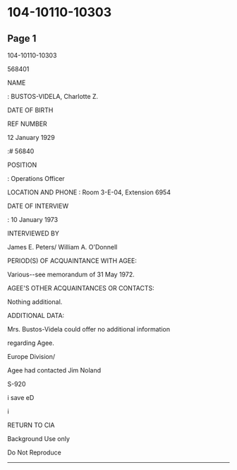 # 104-10110-10303

## Page 1

104-10110-10303

568401

NAME

: BUSTOS-VIDELA, Charlotte Z.

DATE OF BIRTH

REF NUMBER

12 January 1929

:# 56840

POSITION

: Operations Officer

LOCATION AND PHONE : Room 3-E-04, Extension 6954

DATE OF INTERVIEW

: 10 January 1973

INTERVIEWED BY

James E. Peters/ William A. O'Donnell

PERIOD(S) OF ACQUAINTANCE WITH AGEE:

Various--see memorandum of 31 May 1972.

AGEE'S OTHER ACQUAINTANCES OR CONTACTS:

Nothing additional.

ADDITIONAL DATA:

Mrs. Bustos-Videla could offer no additional information

regarding Agee.

Europe Division/

Agee had contacted Jim Noland

S-920

i save eD

i

RETURN TO CIA

Background Use only

Do Not Reproduce

---

